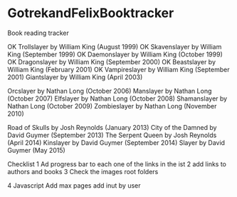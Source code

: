 # GotrekandFelixBooktracker
Book reading tracker

OK Trollslayer by William King (August 1999)
OK Skavenslayer by William King (September 1999)
OK Daemonslayer by William King (October 1999)
OK Dragonslayer by William King (September 2000)
OK Beastslayer by William King (February 2001)
OK Vampireslayer by William King (September 2001)
Giantslayer by William King (April 2003)

Orcslayer by Nathan Long (October 2006)
Manslayer by Nathan Long (October 2007)
Elfslayer by Nathan Long (October 2008)
Shamanslayer by Nathan Long (October 2009)
Zombieslayer by Nathan Long (November 2010)


Road of Skulls by Josh Reynolds (January 2013)
City of the Damned by David Guymer (September 2013)
The Serpent Queen by Josh Reynolds (April 2014)
Kinslayer by David Guymer (September 2014)
Slayer by David Guymer (May 2015)

Checklist
1 Ad progress bar to each one of the links in the ist
2 add links to authors and books
3 Check the images root folders

4 Javascript
Add max pages
add inut by user
